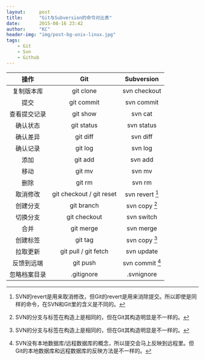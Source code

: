 ```yaml
---
layout:     post
title:      "Git与Subversion的命令对比表"
date:       2015-08-16 23:42
author:     "KC"
header-img: "img/post-bg-unix-linux.jpg"
tags:
    - Git
    - Svn
    - Github
---
```


| 操作        | Git           | Subversion   |
| :--------: | :-----------: | :----------: |
| 复制版本库   | git clone     | svn checkout |
| 提交        | git commit    |   svn commit |
| 查看提交记录 | git show      |    svn cat   |
| 确认状态    | git status     | svn status   |
| 确认差异    | git diff       | svn diff     |
| 确认记录    | git log        | svn log      |
| 添加       | git add        | svn add      |
| 移动       | git mv         | svn mv       |
| 删除       | git rm         | svn rm       |
| 取消修改    | git checkout / git reset | svn revert [^1] |
| 创建分支    | git branch     | svn copy [^2] |
| 切换分支    | git checkout   | svn switch   |
| 合并       | git merge      | svn merge     |
| 创建标签    | git tag        | svn copy [^2] |
| 拉取更新    | git pull / git fetch | svn update |
| 反馈到远端  | git push       | svn commit [^3] |
| 忽略档案目录 | .gitignore     | .svnignore     |


[^1]: SVN的revert是用来取消修改，但Git的revert是用来消除提交。所以即使是同样的命令，在SVN和Git里的含义是不同的。

[^2]: SVN的分支与标签在构造上是相同的，但在Git其构造明显是不一样的。

[^3]: SVN没有本地数据库/远程数据库的概念，所以提交会马上反映到远程里。但Git的本地数据库和远程数据库的反映方法是不一样的。